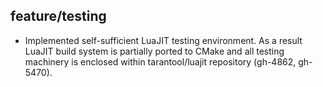 ## feature/testing

* Implemented self-sufficient LuaJIT testing environment. As a result LuaJIT
  build system is partially ported to CMake and all testing machinery is
  enclosed within tarantool/luajit repository (gh-4862, gh-5470).
